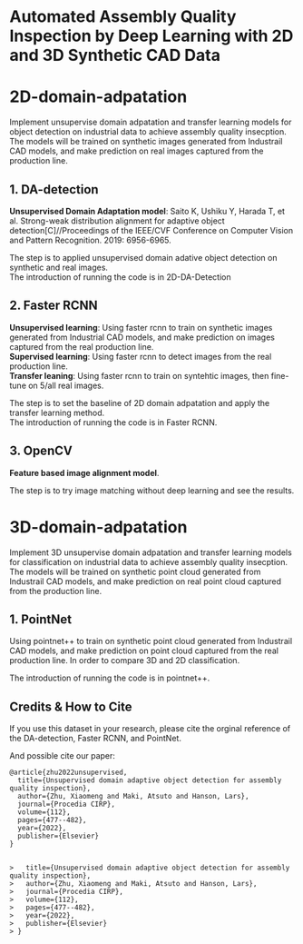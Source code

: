# Automated Assembly Quality Inspection by Deep Learning with 2D and 3D Synthetic CAD Data

# 2D-domain-adpatation
Implement unsupervise domain adpatation and transfer learning models for object detection on industrial data to achieve assembly quality insecption. The models will be trained on synthetic images generated from Industrail CAD models, and make prediction on real images captured from the production line. 

## 1. DA-detection  
**Unsupervised Domain Adaptation model**: Saito K, Ushiku Y, Harada T, et al. Strong-weak distribution alignment for adaptive object detection[C]//Proceedings of the IEEE/CVF Conference on Computer Vision and Pattern Recognition. 2019: 6956-6965.  

The step is to applied unsupervised domain adative object detection on synthetic and real images.   
The introduction of running the code is in 2D-DA-Detection  

## 2. Faster RCNN  
**Unsupervised learning**: Using faster rcnn to train on synthetic images generated from Industrial CAD models, and make prediction on images captured from the real production line.  
**Supervised learning**: Using faster rcnn to detect images from the real production line.    
**Transfer leaning**: Using faster rcnn to train on syntehtic images, then fine-tune on 5/all real images.   

The step is to set the baseline of 2D domain adpatation and apply the transfer learning method.   
The introduction of running the code is in Faster RCNN.  

## 3. OpenCV
**Feature based image alignment model**.   

The step is to try image matching without deep learning and see the results.   

# 3D-domain-adpatation
Implement 3D unsupervise domain adpatation  and transfer learning models for classification on industrial data to achieve assembly quality insecption. The models will be trained on synthetic  point cloud generated from Industrail CAD models, and make prediction on real point cloud captured from the production line.   

## 1. PointNet 
Using pointnet++ to train on synthetic point cloud generated from Industrail CAD models, and make prediction on point cloud captured from the real production line.
In order to compare 3D and 2D classification.   

The introduction of running the code is in pointnet++.  

## Credits & How to Cite
If you use this dataset in your research, please cite the orginal reference of the DA-detection, Faster RCNN, and PointNet. 

And possible cite our paper:

```
@article{zhu2022unsupervised,
  title={Unsupervised domain adaptive object detection for assembly quality inspection},
  author={Zhu, Xiaomeng and Maki, Atsuto and Hanson, Lars},
  journal={Procedia CIRP},
  volume={112},
  pages={477--482},
  year={2022},
  publisher={Elsevier}
}


>   title={Unsupervised domain adaptive object detection for assembly quality inspection},
>   author={Zhu, Xiaomeng and Maki, Atsuto and Hanson, Lars},
>   journal={Procedia CIRP},
>   volume={112},
>   pages={477--482},
>   year={2022},
>   publisher={Elsevier}
> }

